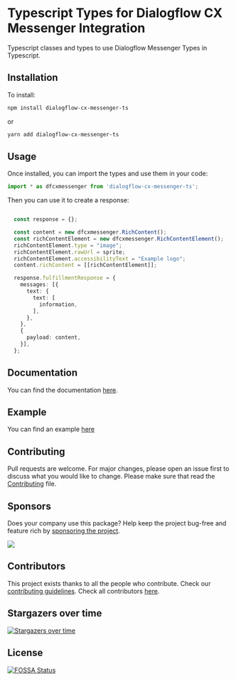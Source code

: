 # Typescript Types for Dialogflow CX Messenger Integration

Typescript classes and types to use Dialogflow Messenger Types in Typescript.

## Installation

To install:
```bash
npm install dialogflow-cx-messenger-ts
```
or
```bash
yarn add dialogflow-cx-messenger-ts
```

## Usage
Once installed, you can import the types and use them in your code:
```typescript
import * as dfcxmessenger from 'dialogflow-cx-messenger-ts';
```

Then you can use it to create a response:
```typescript

  const response = {};

  const content = new dfcxmessenger.RichContent();
  const richContentElement = new dfcxmessenger.RichContentElement();
  richContentElement.type = "image";
  richContentElement.rawUrl = sprite;
  richContentElement.accessibilityText = "Example logo";
  content.richContent = [[richContentElement]];

  response.fulfillmentResponse = {
    messages: [{
      text: {
        text: [
          information,
        ],
      },
    },
    {
      payload: content,
    }],
  };
```

## Documentation
You can find the documentation [here](https://xavidop.github.io/dialogflow-cx-messenger-ts/).

## Example
You can find an example [here](https://github.com/xavidop/dialogflow-cx-webhook-pokedex)

## Contributing
Pull requests are welcome. For major changes, please open an issue first to discuss what you would like to change. Please make sure that read the [Contributing](CONTRIBUTING.md) file.

## Sponsors

Does your company use this package? Help keep the project bug-free and feature rich by [sponsoring the project](https://github.com/sponsors/xavidop).

<a href="https://github.com/sponsors/xavidop" target="_blank"><img src="https://opencollective.com/cxcli/sponsors/0/avatar"></a>

## Contributors

This project exists thanks to all the people who contribute. Check our [contributing guidelines](CONTRIBUTING.md).
Check all contributors [here](https://github.com/xavidop/dialogflow-cx-messenger-ts/graphs/contributors).

## Stargazers over time

[![Stargazers over time](https://starchart.cc/xavidop/dialogflow-cx-messenger-ts.svg)](https://starchart.cc/xavidop/dialogflow-cx-messenger-ts)


## License
[![FOSSA Status](https://app.fossa.com/api/projects/git%2Bgithub.com%2Fxavidop%2Fdialogflow-cx-messenger-ts.svg?type=large&issueType=license)](https://app.fossa.com/projects/git%2Bgithub.com%2Fxavidop%2Fdialogflow-cx-messenger-ts?ref=badge_large&issueType=license)